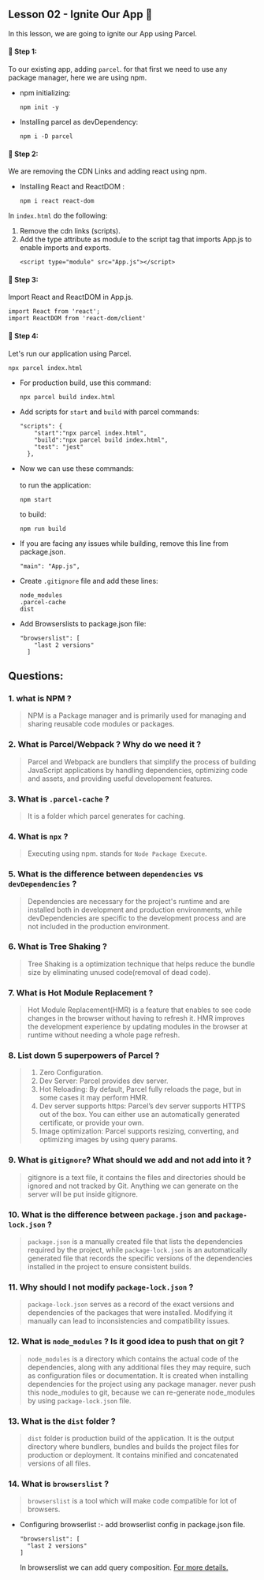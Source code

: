 ## Lesson 02 - Ignite Our App 🚀

In this lesson, we are going to ignite our App using Parcel.

#### 🔸 Step 1:
To our existing app, adding `parcel`. for that first we need to use any package manager, here we are using npm.

- npm initializing:
  ```
  npm init -y
  ```
- Installing parcel as devDependency:
  ```
  npm i -D parcel
  ```

#### 🔸 Step 2:
We are removing the CDN Links and adding react using npm.

- Installing React and ReactDOM :
  ```
  npm i react react-dom
  ```

In `index.html` do the following:
1. Remove the cdn links (scripts).
2. Add the type attribute as module to the script tag that imports App.js to enable imports and exports.
    ```
    <script type="module" src="App.js"></script>
    ```


#### 🔸 Step 3:
Import React and ReactDOM in App.js.
```
import React from 'react';
import ReactDOM from 'react-dom/client'
```
#### 🔸 Step 4:
Let's run our application using Parcel.
  ```
  npx parcel index.html
  ```

- For production build, use this command:
  ```
  npx parcel build index.html
  ```
- Add scripts for `start` and `build` with parcel commands:
  ```
  "scripts": {
      "start":"npx parcel index.html",
      "build":"npx parcel build index.html",
      "test": "jest"
    },
  ```
- Now we can use these commands:<br><br>
  to run the application:
  ```
  npm start
  ```
  to build:
  ```
  npm run build
  ```
- If you are facing any issues while building, remove this line from package.json.
  ```
  "main": "App.js",
  ```

- Create `.gitignore` file and add these lines:
  ```
  node_modules
  .parcel-cache
  dist
  ```

- Add Browserslists to package.json file:
  ```
  "browserslist": [
      "last 2 versions"
    ]
  ```


## Questions:
### 1. what is NPM ?
> NPM is a Package manager and is primarily used for managing and sharing reusable code modules or packages.

### 2. What is Parcel/Webpack ? Why do we need it ?
> Parcel and Webpack are bundlers that simplify the process of building JavaScript applications by handling dependencies, optimizing code and assets, and providing useful developement features.

### 3. What is  `.parcel-cache` ?
> It is a folder which parcel generates for caching.

### 4. What is  `npx` ?
> Executing using npm. stands for `Node Package Execute`.

### 5. What is the difference between  `dependencies` vs `devDependencies` ?
>  Dependencies are necessary for the project's runtime and are installed both in development and production environments, while devDependencies are specific to the development process and are not included in the production environment.

### 6. What is Tree Shaking ?
> Tree Shaking is a optimization technique that helps reduce the bundle size by eliminating unused code(removal of dead code).

### 7. What is Hot Module Replacement ?
> Hot Module Replacement(HMR) is a feature that enables to see code changes in the browser without having to refresh it. HMR improves the development experience by updating modules in the browser at runtime without needing a whole page refresh. 

### 8. List down 5 superpowers of Parcel ?
> 1. Zero Configuration.
> 2. Dev Server: Parcel provides dev server.
> 3. Hot Reloading: By default, Parcel fully reloads the page, but in some cases it may perform HMR.
> 4. Dev server supports https: Parcel’s dev server supports HTTPS out of the box. You can either use an automatically generated certificate, or provide your own.
> 5. Image optimization: Parcel supports resizing, converting, and optimizing images by using query params.

### 9. What is `gitignore`? What should we add and not add into it ?
> gitignore is a text file, it contains the files and directories should be ignored and not tracked by Git. Anything we can generate on the server will be put inside gitignore.

### 10. What is the difference between `package.json` and `package-lock.json` ?
>  `package.json` is a manually created file that lists the dependencies required by the project, while `package-lock.json` is an automatically generated file that records the specific versions of the dependencies installed in the project to ensure consistent builds.

### 11. Why should  I not modify `package-lock.json` ?
> `package-lock.json` serves as a record of the exact versions and dependencies of the packages that were installed. Modifying it manually can lead to inconsistencies and compatibility issues.

### 12. What is `node_modules` ? Is it good idea to push that on git ?
> `node_modules` is a directory which contains the actual code of the dependencies, along with any additional files they may require, such as configuration files or documentation. It is created when installing dependencies for the project using any package manager. never push this node_modules to git, because we can re-generate node_modules by using `package-lock.json` file.

### 13. What is the `dist` folder ? 
> `dist` folder is production build of the application. It is the output directory where bundlers, bundles and builds the project files for production or deployment. It contains minified and concatenated versions of all files.

### 14. What is `browserslist` ? 
> `browserslist` is a tool which will make code compatible for lot of browsers.
- Configuring browserlist :-
  add browserlist config in package.json file.
  ```
  "browserslist": [
    "last 2 versions"
  ]
  ```
  In browserslist we can add query composition. [For more details.](https://browserslist.dev/?q=bGFzdCAyIHZlcnNpb25z) <br>

